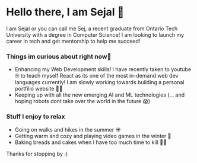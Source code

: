 # Hello there, I am Sejal 👋

I am Sejal or you can call me Sej, a recent graduate from Ontario Tech University with a degree in Computer Science! I am looking to launch my career in tech and get mentorship to help me succeed!

### Things im curious about right now🤔
- Enhancing my Web Development skills! I have recently taken to youtube🤓 to teach myself React as its one of the most in-demand web dev languages currently! I am slowly working towards building a personal portfilio website 👩‍💻
- Keeping up with all the new emerging AI and ML technologies (... and hoping robots dont take over the world in the future 😱)

### Stuff I enjoy to relax
- Going on walks and hikes in the summer ☀
- Getting warm and cozy and playing video games in the winter 🥶
- Baking breads and cakes when I have too much time to kill 🧑‍🍳

Thanks for stopping by :) 
<!--

**Sejal1109/Sejal1109** is a ✨ _special_ ✨ repository because its `README.md` (this file) appears on your GitHub profile.

Here are some ideas to get you started:

- 🔭 I’m currently working on ...
- 🌱 I’m currently learning ...
- 👯 I’m looking to collaborate on ...
- 🤔 I’m looking for help with ...
- 💬 Ask me about ...
- 📫 How to reach me: ...
- 😄 Pronouns: ...
- ⚡ Fun fact: ...
-->
